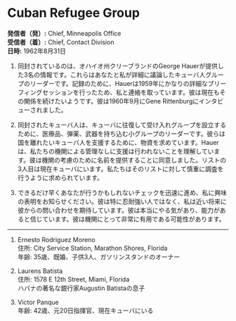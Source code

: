 # Cuban Refugee Group

**発信者（発）:** Chief, Minneapolis Office  
**受信者（着）:** Chief, Contact Division  
**日時:** 1962年8月31日  

1. 同封されているのは、オハイオ州クリーブランドのGeorge Hauerが提供した3名の情報です。これらはあなたと私が詳細に議論したキューバ人グループのリーダーです。記録のために、Hauerは1959年にかなりの詳細なブリーフィングセッションを行ったため、私と連絡を取っています。彼は現在もその関係を続けたいようです。彼は1960年9月にGene Rittenburgにインタビューされました。

2. 同封されたキューバ人は、キューバに往復して受け入れグループを設立するために、医療品、弾薬、武器を持ち込む小グループのリーダーです。彼らは国を離れたいキューバ人を支援するために、物資を求めています。Hauerは、私たちの機関による管理なしに支援は行われないことを理解しています。彼は機関の考慮のために名前を提供することに同意しました。リストの3人目は現在キューバにいます。私たちはそのリストに対して慎重に調査を行うように求められています。

3. できるだけ早くあなたが行うかもしれないチェックを迅速に進め、私に興味の表明をお知らせください。彼は特に忍耐強い人ではなく、私は近い将来に彼からの問い合わせを期待しています。彼は本当にやる気があり、能力があると信じています。彼は機関にとって非常に有用である可能性があります。

---

1. Ernesto Rodriguez Moreno  
   住所: City Service Station, Marathon Shores, Florida  
   年齢: 35歳、既婚、子供3人、ガソリンスタンドのオーナー

2. Laurens Batista  
   住所: 1578 E 12th Street, Miami, Florida  
   ハバナの著名な銀行家Augustin Batistaの息子

3. Victor Panque  
   年齢: 42歳、元20日指揮官、現在キューバにいる